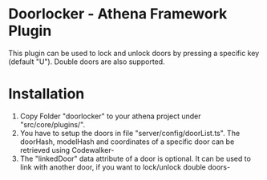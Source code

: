 # Doorlocker - Athena Framework Plugin
This plugin can be used to lock and unlock doors by pressing a specific key (default "U"). Double doors are also supported.

# Installation

1. Copy Folder "doorlocker" to your athena project under "src/core/plugins/".
2. You have to setup the doors in file "server/config/doorList.ts". The doorHash, modelHash and coordinates of a specific door can be retrieved using Codewalker-
3. The "linkedDoor" data attribute of a door is optional. It can be used to link with another door, if you want to lock/unlock double doors-